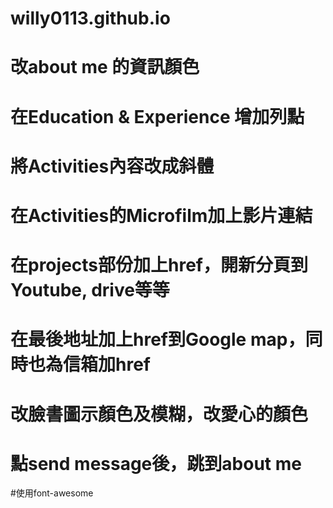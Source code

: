 # willy0113.github.io

# 改about me 的資訊顏色

# 在Education & Experience 增加列點

# 將Activities內容改成斜體

# 在Activities的Microfilm加上影片連結

# 在projects部份加上href，開新分頁到Youtube, drive等等

# 在最後地址加上href到Google map，同時也為信箱加href

# 改臉書圖示顏色及模糊，改愛心的顏色

# 點send message後，跳到about me

#使用font-awesome
